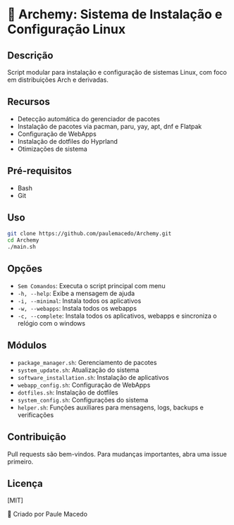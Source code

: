 # 🦇 Archemy: Sistema de Instalação e Configuração Linux

## Descrição
Script modular para instalação e configuração de sistemas Linux, com foco em distribuições Arch e derivadas.

## Recursos
- Detecção automática do gerenciador de pacotes
- Instalação de pacotes via pacman, paru, yay, apt, dnf e Flatpak
- Configuração de WebApps
- Instalação de dotfiles do Hyprland
- Otimizações de sistema

## Pré-requisitos
- Bash
- Git

## Uso
   ```bash
   git clone https://github.com/paulemacedo/Archemy.git
   cd Archemy
   ./main.sh
   ```
   ## Opções
   - `Sem Comandos`: Executa o script principal com menu
   - `-h, --help`: Exibe a mensagem de ajuda
   - `-i, --minimal`: Instala todos os aplicativos
   - `-w, --webapps`: Instala todos os webapps
   - `-c, --complete`: Instala todos os aplicativos, webapps e sincroniza o relógio com o windows

## Módulos
- `package_manager.sh`: Gerenciamento de pacotes
- `system_update.sh`: Atualização do sistema
- `software_installation.sh`: Instalação de aplicativos
- `webapp_config.sh`: Configuração de WebApps
- `dotfiles.sh`: Instalação de dotfiles
- `system_config.sh`: Configurações do sistema
- `helper.sh`: Funções auxiliares para mensagens, logs, backups e verificações


## Contribuição
Pull requests são bem-vindos. Para mudanças importantes, abra uma issue primeiro.

## Licença
[MIT]

🦇 Criado por Paule Macedo